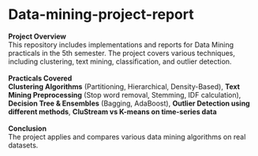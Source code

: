 # Data-mining-project-report

<b>Project Overview</b><br>
This repository includes implementations and reports for Data Mining practicals in the 5th semester. The project covers various techniques, including clustering, text mining, classification, and outlier detection.<br>
<br>
<b>Practicals Covered</b><br>
<b>Clustering Algorithms</b> (Partitioning, Hierarchical, Density-Based),
<b>Text Mining Preprocessing</b> (Stop word removal, Stemming, IDF calculation),
<b>Decision Tree & Ensembles</b> (Bagging, AdaBoost),
<b>Outlier Detection using different methods</b>,
<b>CluStream vs K-means on time-series data</b>
<br>
<br>
<b>Conclusion</b><br>
The project applies and compares various data mining algorithms on real datasets.<br>
